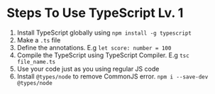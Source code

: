 # Steps To Use TypeScript Lv. 1

1. Install TypeScript globally using `npm install -g typescript`
2. Make a `.ts` file
3. Define the annotations. E.g `let score: number = 100`
4. Compile the TypeScript using TypeScript Compiler. E.g `tsc file_name.ts`
5. Use your code just as you using regular JS code
6. Install `@types/node` to remove CommonJS error. `npm i --save-dev @types/node`
